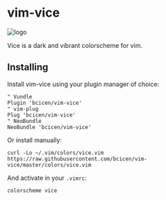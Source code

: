 # vim-vice
![logo][logo]

Vice is a dark and vibrant colorscheme for vim.

## Installing

Install vim-vice using your plugin manager of choice:
```
" Vundle
Plugin 'bcicen/vim-vice'
" vim-plug
Plug 'bcicen/vim-vice'
" NeoBundle
NeoBundle 'bcicen/vim-vice'
```

Or install manually:
```
curl -Lo ~/.vim/colors/vice.vim https://raw.githubusercontent.com/bcicen/vim-vice/master/colors/vice.vim
```

And activate in your `.vimrc`:
```
colorscheme vice
```

[logo]: http://i.imgur.com/HWvyN7M.png "vice"
